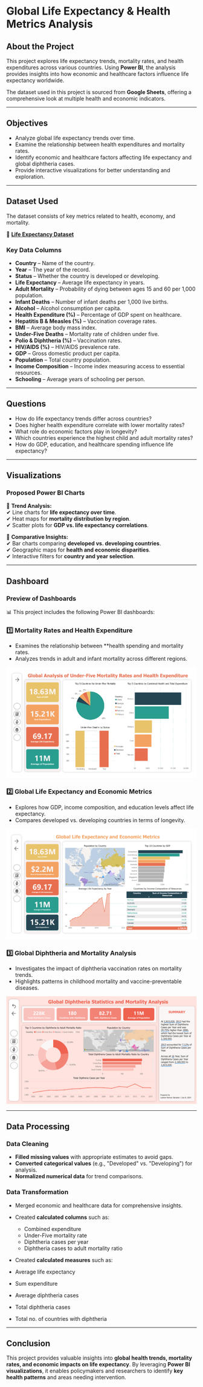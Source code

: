# Global Life Expectancy & Health Metrics Analysis

## About the Project
This project explores life expectancy trends, mortality rates, and health expenditures across various countries. Using **Power BI**, the analysis provides insights into how economic and healthcare factors influence life expectancy worldwide.  

The dataset used in this project is sourced from **Google Sheets**, offering a comprehensive look at multiple health and economic indicators.

---

## **Objectives**
- Analyze global life expectancy trends over time.  
- Examine the relationship between health expenditures and mortality rates.  
- Identify economic and healthcare factors affecting life expectancy and global diphtheria cases.  
- Provide interactive visualizations for better understanding and exploration.

---

## **Dataset Used**
The dataset consists of key metrics related to health, economy, and mortality.  

📄 **[Life Expectancy Dataset](https://docs.google.com/spreadsheets/d/e/2PACX-1vTJ38xWbXCqHfm1m7ny-27nKHlrsZhPldkfRf2dWy-Nv2jJLcrYQMpGbhuBcr1dCkbsacrPs0SDojW4/pubhtml)**  

### **Key Data Columns**
- **Country** – Name of the country.  
- **Year** – The year of the record.  
- **Status** – Whether the country is developed or developing.  
- **Life Expectancy** – Average life expectancy in years.  
- **Adult Mortality** – Probability of dying between ages 15 and 60 per 1,000 population.  
- **Infant Deaths** – Number of infant deaths per 1,000 live births.  
- **Alcohol** – Alcohol consumption per capita.  
- **Health Expenditure (%)** – Percentage of GDP spent on healthcare.  
- **Hepatitis B & Measles (%)** – Vaccination coverage rates.  
- **BMI** – Average body mass index.  
- **Under-Five Deaths** – Mortality rate of children under five.  
- **Polio & Diphtheria (%)** – Vaccination rates.  
- **HIV/AIDS (%)** – HIV/AIDS prevalence rate.  
- **GDP** – Gross domestic product per capita.  
- **Population** – Total country population.  
- **Income Composition** – Income index measuring access to essential resources.  
- **Schooling** – Average years of schooling per person.  

---

## **Questions**
- How do life expectancy trends differ across countries?  
- Does higher health expenditure correlate with lower mortality rates?  
- What role do economic factors play in longevity?  
- Which countries experience the highest child and adult mortality rates?  
- How do GDP, education, and healthcare spending influence life expectancy?  

---

## **Visualizations**
### **Proposed Power BI Charts**
📌 **Trend Analysis:**  
✔ Line charts for **life expectancy over time**.  
✔ Heat maps for **mortality distribution by region**.  
✔ Scatter plots for **GDP vs. life expectancy correlations**.  

📌 **Comparative Insights:**  
✔ Bar charts comparing **developed vs. developing countries**.  
✔ Geographic maps for **health and economic disparities**.  
✔ Interactive filters for **country and year selection**.

---
## Dashboard

### Preview of Dashboards
📊 This project includes the following Power BI dashboards:  

### **1️⃣ Mortality Rates and Health Expenditure**  
- Examines the relationship between **health spending and mortality rates.  
- Analyzes trends in adult and infant mortality across different regions.
    
![Mortality Rates & Health Expenditure](https://github.com/ludreinsalvador/life-expectancy_data_analysis_dashboards/blob/main/mortality-rates_health-expenditures.png)  

### **2️⃣ Global Life Expectancy and Economic Metrics**  
- Explores how GDP, income composition, and education levels affect life expectancy.  
- Compares developed vs. developing countries in terms of longevity.
   
![Global Life Expectancy Analysis](https://github.com/ludreinsalvador/life-expectancy_data_analysis_dashboards/blob/main/global-life-expectancy.png)  

### **3️⃣ Global Diphtheria and Mortality Analysis**  
- Investigates the impact of diphtheria vaccination rates on mortality trends.  
- Highlights patterns in childhood mortality and vaccine-preventable diseases.
  
![Diphtheria Cases & Mortality Analysis](https://github.com/ludreinsalvador/life-expectancy_data_analysis_dashboards/blob/main/diptheria-cases_analysis.png)  

---

## **Data Processing**
### **Data Cleaning**
- **Filled missing values** with appropriate estimates to avoid gaps.  
- **Converted categorical values** (e.g., "Developed" vs. "Developing") for analysis.  
- **Normalized numerical data** for trend comparisons.  

### **Data Transformation**
- Merged economic and healthcare data for comprehensive insights.  
- Created **calculated columns** such as:
  - Combined expenditure
  - Under-Five mortality rate
  - Diphtheria cases per year
  - Diphtheria cases to adult mortality ratio

- Created **calculated measures** such as:
- Average life expectancy
- Sum expenditure
- Average diphtheria cases
- Total diphtheria cases
- Total no. of countries with diphtheria

---

## **Conclusion**
This project provides valuable insights into **global health trends, mortality rates, and economic impacts on life expectancy**. By leveraging **Power BI visualizations**, it enables policymakers and researchers to identify **key health patterns** and areas needing intervention.  

